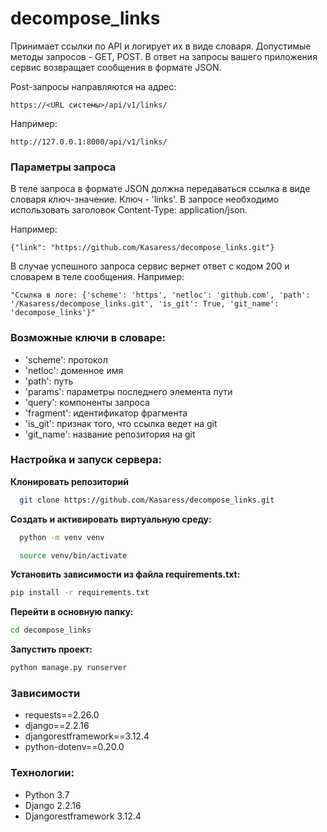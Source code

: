 # decompose_links

Принимает ссылки по API и логирует их в виде словаря.
Допустимые методы запросов - GET, POST.
В ответ на запросы вашего приложения сервис возвращает сообщения в формате JSON.

Post-запросы направляются на адрес:
```
https://<URL системы>/api/v1/links/
```

Например:
```
http://127.0.0.1:8000/api/v1/links/
```


### Параметры запроса
В теле запроса в формате JSON должна передаваться ссылка в виде словаря ключ-значение.
Ключ - 'links'.
В запросе необходимо использовать заголовок Content-Type: application/json.

Например: 
```
{"link": "https://github.com/Kasaress/decompose_links.git"}
```


В случае успешного запроса сервис вернет ответ с кодом 200 и словарем в теле сообщения.
Например:
```
"Ссылка в логе: {'scheme': 'https', 'netloc': 'github.com', 'path': '/Kasaress/decompose_links.git', 'is_git': True, 'git_name': 'decompose_links'}"
```

### Возможные ключи в словаре:
- 'scheme': протокол
- 'netloc': доменное имя
- 'path': путь
- 'params': параметры последнего элемента пути
- 'query': компоненты запроса
- 'fragment': идентификатор фрагмента
- 'is_git': признак того, что ссылка ведет на git
- 'git_name': название репозитория на git

### Настройка и запуск сервера: 
**Клонировать репозиторий**
```bash
  git clone https://github.com/Kasaress/decompose_links.git
```
**Создать и активировать виртуальную среду:**
```bash
  python -m venv venv
```
``` bash
  source venv/bin/activate 
```

**Установить зависимости из файла requirements.txt:**
```bash
pip install -r requirements.txt
```

**Перейти в основную папку:**
```bash
cd decompose_links
```

**Запустить проект:**
```bash
python manage.py runserver
```

### Зависимости
- requests==2.26.0
- django==2.2.16
- djangorestframework==3.12.4
- python-dotenv==0.20.0

### Технологии:
- Python 3.7
- Django 2.2.16
- Djangorestframework 3.12.4



